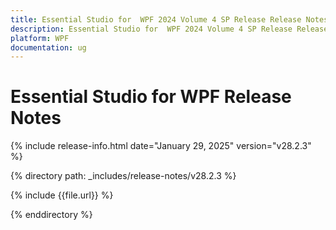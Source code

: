 ```yaml
---
title: Essential Studio for  WPF 2024 Volume 4 SP Release Release Notes  
description: Essential Studio for  WPF 2024 Volume 4 SP Release Release Notes  
platform: WPF
documentation: ug
---
```


# Essential Studio for  WPF  Release Notes  

{% include release-info.html date="January 29, 2025"  version="v28.2.3" %} 

{% directory path: _includes/release-notes/v28.2.3 %}

{% include {{file.url}} %}

{% enddirectory %}